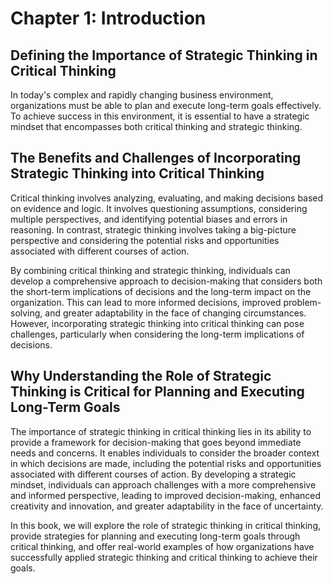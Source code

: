 Chapter 1: Introduction
=======================

Defining the Importance of Strategic Thinking in Critical Thinking
------------------------------------------------------------------

In today's complex and rapidly changing business environment, organizations must be able to plan and execute long-term goals effectively. To achieve success in this environment, it is essential to have a strategic mindset that encompasses both critical thinking and strategic thinking.

The Benefits and Challenges of Incorporating Strategic Thinking into Critical Thinking
--------------------------------------------------------------------------------------

Critical thinking involves analyzing, evaluating, and making decisions based on evidence and logic. It involves questioning assumptions, considering multiple perspectives, and identifying potential biases and errors in reasoning. In contrast, strategic thinking involves taking a big-picture perspective and considering the potential risks and opportunities associated with different courses of action.

By combining critical thinking and strategic thinking, individuals can develop a comprehensive approach to decision-making that considers both the short-term implications of decisions and the long-term impact on the organization. This can lead to more informed decisions, improved problem-solving, and greater adaptability in the face of changing circumstances. However, incorporating strategic thinking into critical thinking can pose challenges, particularly when considering the long-term implications of decisions.

Why Understanding the Role of Strategic Thinking is Critical for Planning and Executing Long-Term Goals
-------------------------------------------------------------------------------------------------------

The importance of strategic thinking in critical thinking lies in its ability to provide a framework for decision-making that goes beyond immediate needs and concerns. It enables individuals to consider the broader context in which decisions are made, including the potential risks and opportunities associated with different courses of action. By developing a strategic mindset, individuals can approach challenges with a more comprehensive and informed perspective, leading to improved decision-making, enhanced creativity and innovation, and greater adaptability in the face of uncertainty.

In this book, we will explore the role of strategic thinking in critical thinking, provide strategies for planning and executing long-term goals through critical thinking, and offer real-world examples of how organizations have successfully applied strategic thinking and critical thinking to achieve their goals.
